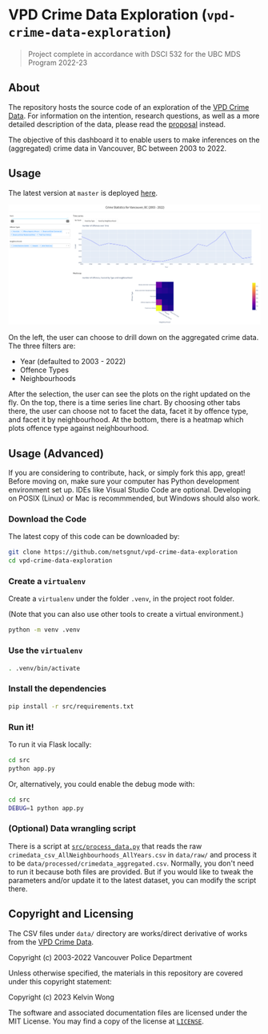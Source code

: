 # VPD Crime Data Exploration (`vpd-crime-data-exploration`)

> Project complete in accordance with DSCI 532 for the UBC MDS Program 2022-23

## About

The repository hosts the source code of an exploration of the [VPD Crime Data](https://geodash.vpd.ca/opendata/). For information on the intention, research questions, as well as a more detailed description of the data, please read the [proposal](_docs/proposal.md) instead.

The objective of this dashboard it to enable users to make inferences on the (aggregated) crime data in Vancouver, BC between 2003 to 2022.

## Usage

The latest version at `master` is deployed [here](https://vpd-crime-data-exploration.onrender.com).

![Screenshot of the Dashbaord](_docs/screenshot.png)

On the left, the user can choose to drill down on the aggregated crime data. The three filters are:
- Year (defaulted to 2003 - 2022)
- Offence Types
- Neighbourhoods

After the selection, the user can see the plots on the right updated on the fly. On the top, there is a time series line chart. By choosing other tabs there, the user can choose not to facet the data, facet it by offence type, and facet it by neighbourhood. At the bottom, there is a heatmap which plots offence type against neighbourhood.

## Usage (Advanced)

If you are considering to contribute, hack, or simply fork this app, great! Before moving on, make sure your computer has Python development environment set up. IDEs like Visual Studio Code are optional. Developing on POSIX (Linux) or Mac is recommmended, but Windows should also work.

### Download the Code

The latest copy of this code can be downloaded by:

```bash
git clone https://github.com/netsgnut/vpd-crime-data-exploration
cd vpd-crime-data-exploration
```

### Create a `virtualenv`

Create a `virtualenv` under the folder `.venv`, in the project root folder.

(Note that you can also use other tools to create a virtual environment.)

```bash
python -m venv .venv
```

### Use the `virtualenv`

```bash
. .venv/bin/activate
```

### Install the dependencies

```bash
pip install -r src/requirements.txt
```

### Run it!

To run it via Flask locally:

```bash
cd src
python app.py
```

Or, alternatively, you could enable the debug mode with:

```bash
cd src
DEBUG=1 python app.py
```

### (Optional) Data wrangling script

There is a script at [`src/process_data.py`](src/process_data.py) that reads the raw `crimedata_csv_AllNeighbourhoods_AllYears.csv` in `data/raw/` and process it to be `data/processed/crimedata_aggregated.csv`. Normally, you don't need to run it because both files are provided. But if you would like to tweak the parameters and/or update it to the latest dataset, you can modify the script there.

## Copyright and Licensing

The CSV files under `data/` directory are works/direct derivative of works from the [VPD Crime Data](https://geodash.vpd.ca/opendata/).

Copyright (c) 2003-2022 Vancouver Police Department

Unless otherwise specified, the materials in this repository are covered under this copyright statement:

Copyright (c) 2023 Kelvin Wong

The software and associated documentation files are licensed under the MIT License. You may find a copy of the license at [`LICENSE`](LICENSE).
